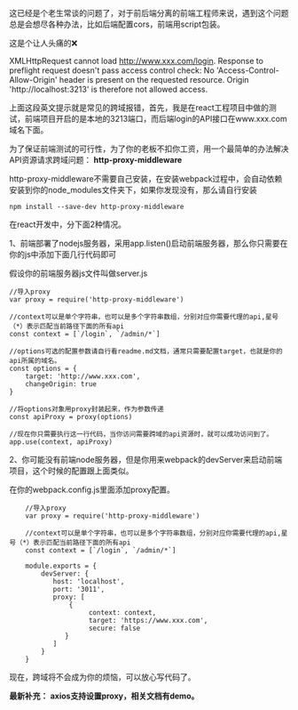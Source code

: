 这已经是个老生常谈的问题了，对于前后端分离的前端工程师来说，遇到这个问题总是会想尽各种办法，比如后端配置cors，前端用script包装。

这是个让人头痛的❌

XMLHttpRequest cannot load http://www.xxx.com/login. Response to preflight request doesn't pass access control check: No 'Access-Control-Allow-Origin' header is present on the requested resource. Origin 'http://localhost:3213' is therefore not allowed access.

上面这段英文提示就是常见的跨域报错，首先，我是在react工程项目中做的测试，前端项目开启的是本地的3213端口，而后端login的API接口在www.xxx.com域名下面。

为了保证前端测试的可行性，为了你的老板不扣你工资，用一个最简单的办法解决API资源请求跨域问题： **http-proxy-middleware**

http-proxy-middleware不需要自己安装，在安装webpack过程中，会自动依赖安装到你的node_modules文件夹下，如果你发现没有，那么请自行安装

    npm install --save-dev http-proxy-middleware

在react开发中，分下面2种情况。

1、前端部署了nodejs服务器，采用app.listen()启动前端服务器，那么你只需要在你的js中添加下面几行代码即可

假设你的前端服务器js文件叫做server.js

    //导入proxy
    var proxy = require('http-proxy-middleware')

    //context可以是单个字符串，也可以是多个字符串数组，分别对应你需要代理的api,星号（*）表示匹配当前路径下面的所有api
    const context = [`/login`, `/admin/*`]

    //options可选的配置参数请自行看readme.md文档，通常只需要配置target，也就是你的api所属的域名。
    const options = {
        target: 'http://www.xxx.com',
        changeOrigin: true
    }

    //将options对象用proxy封装起来，作为参数传递
    const apiProxy = proxy(options)

    //现在你只需要执行这一行代码，当你访问需要跨域的api资源时，就可以成功访问到了。
    app.use(context, apiProxy)

2、你可能没有前端node服务器，但是你用来webpack的devServer来启动前端项目，这个时候的配置跟上面类似。

在你的webpack.config.js里面添加proxy配置。


        //导入proxy
        var proxy = require('http-proxy-middleware')

        //context可以是单个字符串，也可以是多个字符串数组，分别对应你需要代理的api,星号（*）表示匹配当前路径下面的所有api
        const context = [`/login`, `/admin/*`]

        module.exports = {
            devServer: {
               host: 'localhost',
               port: '3011',
               proxy: [
                   {
                        context: context,
                        target: 'https://www.xxx.com',
                        secure: false
                  }
               ]
            }
        }

现在，跨域将不会成为你的烦恼，可以放心写代码了。

**最新补充：**
**axios支持设置proxy，相关文档有demo。**
